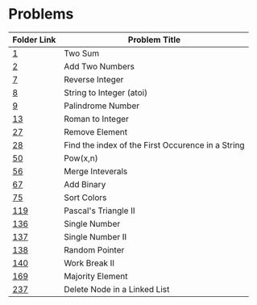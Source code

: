 # Problems

| Folder Link | Problem Title                                     |
| ----------- | ------------------------------------------------- |
| [1](1)         | Two Sum                                           |
| [2](2)         | Add Two Numbers                                   |
| [7](7)         | Reverse Integer                                   |
| [8](8)         | String to Integer (atoi)                          |
| [9](9)         | Palindrome Number                                 |
| [13](13)       | Roman to Integer                                  |
| [27](27)       | Remove Element                                    |
| [28](28)       | Find the index of the First Occurence in a String |
| [50](50)       | Pow(x,n)                                          |
| [56](56)       | Merge Inteverals                                  |
| [67](67)       | Add Binary                                        |
| [75](75)       | Sort Colors                                       |
| [119](119)     | Pascal's Triangle II                              |
| [136](136)     | Single Number                                     |
| [137](137)     | Single Number II                                  |
| [138](138)     | Random Pointer                                    |
| [140](140)     | Work Break II                                     |
| [169](169)     | Majority Element                                  |
| [237](237)     | Delete Node in a Linked List                      |
